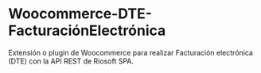 # Woocommerce-DTE-FacturaciónElectrónica
Extensión o plugin de Woocommerce para realizar Facturación electrónica (DTE) con la API REST de Riosoft SPA.
